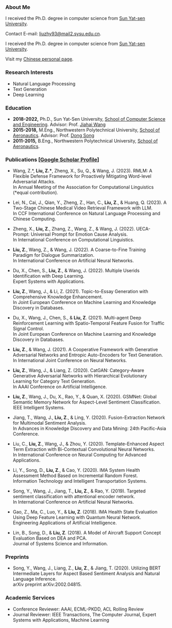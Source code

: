### About Me
I received the Ph.D. degree in computer science from [Sun Yat-sen University](http://www.sysu.edu.cn/).

Contact E-mail: [liuzhy93@mail2.sysu.edu.cn](mailto:liuzhy93@mail2.sysu.edu.cn).

I received the Ph.D. degree in computer science from [Sun Yat-sen University](http://www.sysu.edu.cn/).

Visit my [Chinese personal page](https://prof.gxu.edu.cn/teacherDetails/8957b7cd-f46f-4f05-a6f9-ed907b652c97).

### Research Interests 
* Natural Language Processing
* Text Generation
* Deep Learning

### Education
* **2018-2022,**    Ph.D., Sun Yat-Sen University, [School of Computer Science and Engineering](http://cse.sysu.edu.cn/). Advisor: Prof. [Jiahai Wang](http://cse.sysu.edu.cn/content/2551)
* **2015-2018,**    M.Eng., Northwestern Polytechnical University, [School of Aeronautics](https://hangkong.nwpu.edu.cn/). Advisor: Prof. [Dong Song](https://teacher.nwpu.edu.cn/songdong.html)
* **2011-2015,**    B.Eng., Northwestern Polytechnical University, [School of Aeronautics](https://hangkong.nwpu.edu.cn/).

### Publications [[Google Scholar Profile](https://scholar.google.com.hk/citations?user=Sp4xqzkAAAAJ&hl=en&oi=sra)]
* Wang, Z.\*, **Liu, Z.\***, Zheng, X., Su, Q., & Wang, J. (2023). RMLM: A Flexible Defense Framework for Proactively Mitigating Word-level Adversarial Attacks. <br>In Annual Meeting of the Association for Computational Linguistics (*equal contribution).

* Lei, N., Cai, J., Qian, Y., Zheng, Z., Han, C., **Liu, Z**., & Huang, Q. (2023). A Two-Stage Chinese Medical Video Retrieval Framework with LLM. <br>In CCF International Conference on Natural Language Processing and Chinese Computing.

* Zheng, X., **Liu, Z**., Zhang, Z., Wang, Z., & Wang, J. (2022). UECA-Prompt: Universal Prompt for Emotion Cause Analysis.<br>In International Conference on Computational Linguistics. 

* **Liu, Z**., Wang, Z., & Wang, J. (2022). A Coarse-to-Fine Training Paradigm for Dialogue Summarization. <br>In International Conference on Artificial Neural Networks. 

* Du, X., Chen, S., **Liu, Z**., & Wang, J. (2022). Multiple Userids Identification with Deep Learning.<br>Expert Systems with Applications.

* **Liu, Z**., Wang, J., & Li, Z. (2021). Topic-to-Essay Generation with Comprehensive Knowledge Enhancement. <br>In Joint European Conference on Machine Learning and Knowledge Discovery in Databases. 
  
* Du, X., Wang, J., Chen, S., & **Liu, Z**. (2021). Multi-agent Deep Reinforcement Learning with Spatio-Temporal Feature Fusion for Traffic Signal Control.<br>In Joint European Conference on Machine Learning and Knowledge Discovery in Databases. 
  
* **Liu, Z**., & Wang, J. (2021). A Cooperative Framework with Generative Adversarial Networks and Entropic Auto-Encoders for Text Generation.<br>In International Joint Conference on Neural Networks. 
  
* **Liu, Z**., Wang, J., & Liang, Z. (2020). CatGAN: Category-Aware Generative Adversarial Networks with Hierarchical Evolutionary Learning for Category Text Generation.<br>In AAAI Conference on Artificial Intelligence. 
  
* **Liu, Z**., Wang, J., Du, X., Rao, Y., & Quan, X. (2020). GSMNet: Global Semantic Memory Network for Aspect-Level Sentiment Classification.<br>IEEE Intelligent Systems. 
  
* Jiang, T., Wang, J., **Liu, Z**., & Ling, Y. (2020). Fusion-Extraction Network for Multimodal Sentiment Analysis.<br>In Advances in Knowledge Discovery and Data Mining: 24th Pacific-Asia Conference. 
  
* Liu, C., **Liu, Z**., Wang, J., & Zhou, Y. (2020). Template-Enhanced Aspect Term Extraction with Bi-Contextual Convolutional Neural Networks.<br>In International Conference on Neural Computing for Advanced Applications. 
  
* Li, Y., Song, D., **Liu, Z**., & Cao, Y. (2020). IMA System Health Assessment Method Based on Incremental Random Forest.<br>Information Technology and Intelligent Transportation Systems.
  
* Song, Y., Wang, J., Jiang, T., **Liu, Z**., & Rao, Y. (2019). Targeted sentiment classification with attentional encoder network.<br>In International Conference on Artificial Neural Networks. 
  
* Gao, Z., Ma, C., Luo, Y., & **Liu, Z**. (2018). IMA Health State Evaluation Using Deep Feature Learning with Quantum Neural Network.<br>Engineering Applications of Artificial Intelligence.
  
* Lin, B., Song, D., & **Liu, Z**. (2018). A Model of Aircraft Support Concept Evaluation Based on DEA and PCA.<br>Journal of Systems Science and Information.
  
### Preprints
* Song, Y., Wang, J., Liang, Z., **Liu, Z**., & Jiang, T. (2020). Utilizing BERT Intermediate Layers for Aspect Based Sentiment Analysis and Natural Language Inference.<br>arXiv preprint arXiv:2002.04815.

### Academic Services
* Conference Reviewer: AAAI, ECML-PKDD, ACL Rolling Review
* Journal Reviewer: IEEE Transactions, The Computer Journal, Expert Systems with Applications, Machine Learning
